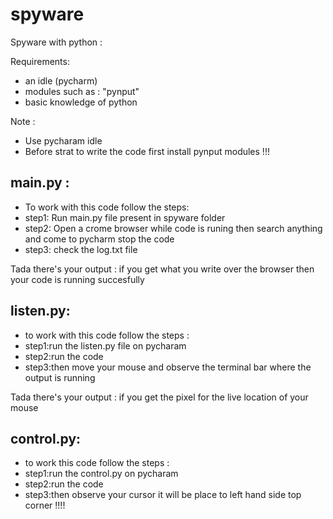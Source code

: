 # spyware


Spyware with python :

Requirements:
- an idle (pycharm)
- modules such as : "pynput"
- basic knowledge of python



Note :
  - Use pycharam idle 
  - Before strat to write the code first install pynput modules !!!

## main.py :


- To work with this code follow the steps:
- step1: Run main.py file present in spyware folder 
- step2: Open a crome browser while code is runing then search anything and come to pycharm stop the code 
- step3: check the log.txt file 


Tada there's your output :
  if you get what you write over the browser then your code is running succesfully 

  
## listen.py:


- to work with this code follow the steps :
- step1:run the listen.py file on pycharam 
- step2:run the code 
- step3:then move your mouse and observe the terminal bar where the output is running 


Tada there's your output :
if you get the pixel for the live location of your mouse 


## control.py:


- to work this code follow the steps :
- step1:run the control.py on pycharam 
- step2:run the code 
- step3:then observe your cursor it will be place to left hand side top corner !!!!


